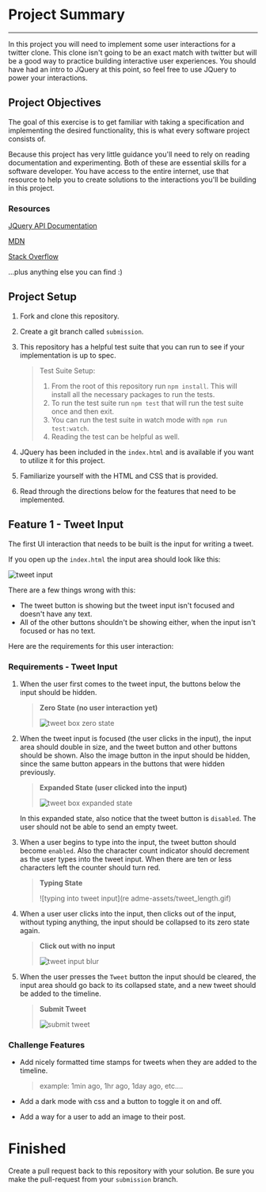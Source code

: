 # Project Summary
---
In this project you will need to implement some user interactions for a twitter clone. This clone
isn't going to be an exact match with twitter but will be a good way to practice building interactive
user experiences. You should have had an intro to JQuery at this point, so feel free to use JQuery
to power your interactions.

## Project Objectives
The goal of this exercise is to get familiar with taking a specification and implementing the desired
functionality, this is what every software project consists of.

Because this project has very little guidance you'll need to rely on reading documentation and experimenting.
Both of these are essential skills for a software developer. You have access to the entire internet, use
that resource to help you to create solutions to the interactions you'll be building in
this project.

### Resources

[JQuery API Documentation](https://api.jquery.com/)

[MDN](https://developer.mozilla.org/en-US/)

[Stack Overflow](https://stackoverflow.com)

...plus anything else you can find :)


## Project Setup

1. Fork and clone this repository.
2. Create a git branch called `submission`.
3. This repository has a helpful test suite that you can run to see if your implementation
   is up to spec.

   > Test Suite Setup:
   >
   > 1. From the root of this repository run `npm install`. This will install all the necessary packages to run the tests.
   > 2. To run the test suite run `npm test` that will run the test suite once and then exit.
   > 3. You can run the test suite in watch mode with `npm run test:watch`.
   > 4. Reading the test can be helpful as well.

4. JQuery has been included in the `index.html` and is available if you want to utilize it for this project.
5. Familiarize yourself with the HTML and CSS that is provided.
6. Read through the directions below for the features that need to be implemented.

## Feature 1 - Tweet Input

 The first UI interaction that needs to be built is the input for writing a tweet.

 If you open up the `index.html` the input area should look like this:

 ![tweet input](readme-assets/tweet_box_before.png)

There are a few things wrong with this:

* The tweet button is showing but the tweet input isn't focused and doesn't have any text.
* All of the other buttons shouldn't be showing either, when the input isn't focused or has no text.

Here are the requirements for this user interaction:

### Requirements - Tweet Input

1. When the user first comes to the tweet input, the buttons below the input should be hidden.

    > **Zero State (no user interaction yet)**
    >
    > ![tweet box zero state](readme-assets/tweet_box_zero_state.png)

2. When the tweet input is focused (the user clicks in the input), the input area should double in size, and the tweet button and other
   buttons should be shown. Also the image button in the input should be hidden, since the same button
   appears in the buttons that were hidden previously.

    > **Expanded State (user clicked into the input)**
    >
    > ![tweet box expanded state](readme-assets/tweet_box_expanded_state.png)

    In this expanded state, also notice that the tweet button is `disabled`. The user should not be
    able to send an empty tweet.

3. When a user begins to type into the input, the tweet button should become `enabled`. Also the
   character count indicator should decrement as the user types into the tweet input. When there are
   ten or less characters left the counter should turn red.

   > **Typing State**
   >
   > ![typing into tweet input](re  adme-assets/tweet_length.gif)

4. When a user user clicks into the input, then clicks out of the input, without typing anything, the
   input should be collapsed to its zero state again.

   > **Click out with no input**
   >
   > ![tweet input blur](readme-assets/tweet_input_blur.gif)

5. When the user presses the `Tweet` button the input should be cleared, the input area should go back
   to its collapsed state, and a new tweet should be added to the timeline.

   > **Submit Tweet**
   >
   > ![submit tweet](readme-assets/add_new_tweet.gif)

### Challenge Features

* Add nicely formatted time stamps for tweets when they are added to the timeline.
  > example: 1min ago, 1hr ago, 1day ago, etc....

* Add a dark mode with css and a button to toggle it on and off.

* Add a way for a user to add an image to their post.

# Finished

Create a pull request back to this repository with your solution. Be sure you make the pull-request
from your `submission` branch.
